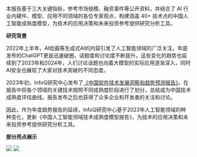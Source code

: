 本报告基于三大关键指标，参考市场规模、融资事件等公开资料，并结合了 AI 行业内硬件、模型、应用不同领域的各位专家观点，构建涵盖 40+ 技术点的中国人工智能成熟度模型，为技术的应用决策和未来投资参考提供研究分析工具。

**研究背景**

2022年上半年，AI绘画等生成式AI的内容引发了人工智能领域的广泛关注，年底发布的ChatGPT更是迅速破圈，话题度和讨论度不断提升。这些变化的趋势也延续到了2023年和2024年，人们讨论话题也向着大模型的实际应用逐渐深入，同时AI安全也展现了大家对技术突破的不同态度。

2023年初，InfoQ研究中心发布了[《中国软件技术发展洞察和趋势预测报告》](http://www.infoq.cn/minibook/UGhD7MTY5Z43JG5YmWP3)，在报告中将各个领域的关键技术按照不同成熟度阶段进行了划分，总结成为中国技术成熟度评估曲线。报告发布之后也获得了众多企业和开发者的关注和讨论。

因此，作为年度趋势报告的延续，InfoQ研究中心基于2023年人工智能领域的种种变化，更新《中国人工智能领域技术成熟度模型报告》，为技术的应用决策和未来投资参考提供研究分析工具。

**部分亮点展示**

![](https://static001.infoq.cn/resource/image/0a/32/0affd338817e741dcaf474de3caca432.png)
![](https://static001.infoq.cn/resource/image/e7/37/e7470933a69ac34a23a79b0444531e37.jpeg)